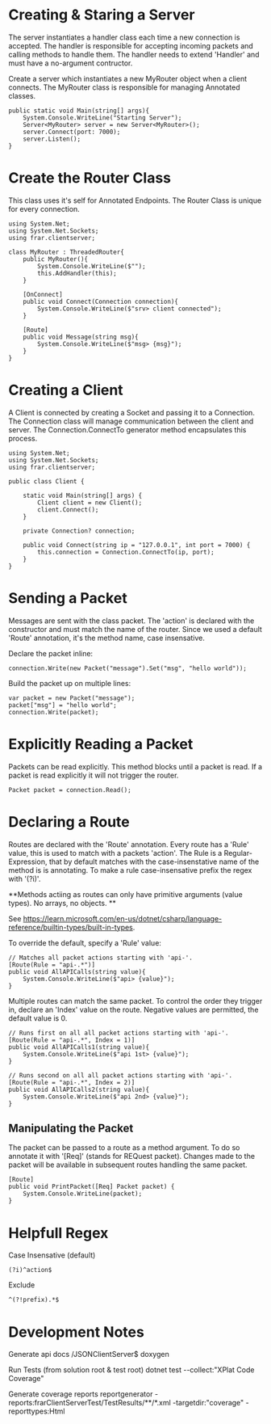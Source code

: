 Creating & Staring a Server
===========================

The server instantiates a handler class each time a new connection is accepted.
The handler is responsible for accepting incoming packets and calling methods to handle them.
The handler needs to extend 'Handler' and must have a no-argument contructor.

Create a server which instantiates a new MyRouter object when a client connects.
The MyRouter class is responsible for managing Annotated classes.

```
public static void Main(string[] args){
    System.Console.WriteLine("Starting Server");
    Server<MyRouter> server = new Server<MyRouter>();
    server.Connect(port: 7000);
    server.Listen();
}
```

Create the Router Class
=======================

This class uses it's self for Annotated Endpoints.
The Router Class is unique for every connection.

```
using System.Net;
using System.Net.Sockets;
using frar.clientserver;

class MyRouter : ThreadedRouter{
    public MyRouter(){
        System.Console.WriteLine($"");
        this.AddHandler(this);
    }

    [OnConnect]
    public void Connect(Connection connection){
        System.Console.WriteLine($"srv> client connected");
    }

    [Route]
    public void Message(string msg){
        System.Console.WriteLine($"msg> {msg}");
    }
}
```

Creating a Client
===========================

A Client is connected by creating a Socket and passing it to a Connection.
The Connection class will manage communication between the client and server. 
The Connection.ConnectTo generator method encapsulates this process.

```
using System.Net;
using System.Net.Sockets;
using frar.clientserver;

public class Client {

    static void Main(string[] args) {
        Client client = new Client();
        client.Connect();
    }

    private Connection? connection;

    public void Connect(string ip = "127.0.0.1", int port = 7000) {
        this.connection = Connection.ConnectTo(ip, port);
    }
}
```

Sending a Packet
================
    
Messages are sent with the class packet.
The 'action' is declared with the constructor and must match the name of the router.
Since we used a default 'Route' annotation, it's the method name, case insensative.

Declare the packet inline:

    connection.Write(new Packet("message").Set("msg", "hello world"));

Build the packet up on multiple lines:

    var packet = new Packet("message");
    packet["msg"] = "hello world";
    connection.Write(packet);

Explicitly Reading a Packet
===========================

Packets can be read explicitly.  This method blocks until a packet is read.
If a packet is read explicitly it will not trigger the router.

    Packet packet = connection.Read();

Declaring a Route
=================

Routes are declared with the 'Route' annotation.
Every route has a 'Rule' value, this is used to match with a packets 'action'.
The Rule is a Regular-Expression, that by default matches with the case-insenstative
name of the method is is annotating.  To make a rule case-insensative prefix the regex with '(?i)'.

**Methods actiing as routes can only have primitive arguments (value types).  No arrays, no objects. **

See https://learn.microsoft.com/en-us/dotnet/csharp/language-reference/builtin-types/built-in-types.

To override the default, specify a 'Rule' value:

```
// Matches all packet actions starting with 'api-'.
[Route(Rule = "api-.*")]
public void AllAPICalls(string value){
    System.Console.WriteLine($"api> {value}");
}
```

Multiple routes can match the same packet.  To control the order they trigger in, declare an 'Index' value on the route.  Negative values are permitted, the default value is 0.

```
// Runs first on all all packet actions starting with 'api-'.
[Route(Rule = "api-.*", Index = 1)]
public void AllAPICalls1(string value){
    System.Console.WriteLine($"api 1st> {value}");
}

// Runs second on all all packet actions starting with 'api-'.
[Route(Rule = "api-.*", Index = 2)]
public void AllAPICalls2(string value){
    System.Console.WriteLine($"api 2nd> {value}");
}    
```

## Manipulating the Packet

The packet can be passed to a route as a method argument.  To do so annotate it with '[Req]' (stands for REQuest packet).  Changes made to the packet will be available in subsequent routes handling the same packet.

```
[Route]
public void PrintPacket([Req] Packet packet) {
    System.Console.WriteLine(packet);
}
```

Helpfull Regex
==============

Case Insensative (default)

    (?i)^action$

Exclude
    
    ^(?!prefix).*$

Development Notes
=================

Generate api docs
/JSONClientServer$ doxygen

Run Tests (from solution root & test root)
dotnet test --collect:"XPlat Code Coverage"

Generate coverage reports
reportgenerator -reports:frarClientServerTest/TestResults/**/*.xml -targetdir:"coverage" -reporttypes:Html